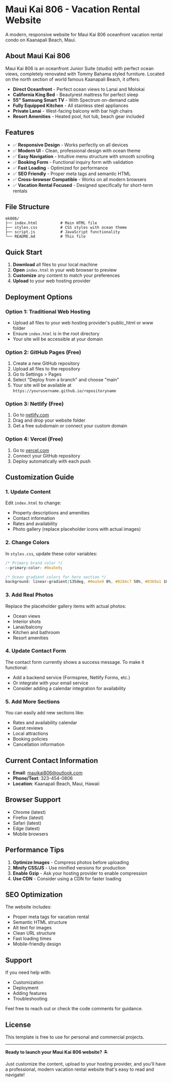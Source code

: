 # Maui Kai 806 - Vacation Rental Website

A modern, responsive website for Maui Kai 806 oceanfront vacation rental condo on Kaanapali Beach, Maui.

## About Maui Kai 806

Maui Kai 806 is an oceanfront Junior Suite (studio) with perfect ocean views, completely renovated with Tommy Bahama styled furniture. Located on the north section of world famous Kaanapali Beach, it offers:

- **Direct Oceanfront** - Perfect ocean views to Lanai and Molokai
- **California King Bed** - Beautyrest mattress for perfect sleep
- **55" Samsung Smart TV** - With Spectrum on-demand cable
- **Fully Equipped Kitchen** - All stainless steel appliances
- **Private Lanai** - West-facing balcony with bar high chairs
- **Resort Amenities** - Heated pool, hot tub, beach gear included

## Features

- ✅ **Responsive Design** - Works perfectly on all devices
- ✅ **Modern UI** - Clean, professional design with ocean theme
- ✅ **Easy Navigation** - Intuitive menu structure with smooth scrolling
- ✅ **Booking Form** - Functional inquiry form with validation
- ✅ **Fast Loading** - Optimized for performance
- ✅ **SEO Friendly** - Proper meta tags and semantic HTML
- ✅ **Cross-browser Compatible** - Works on all modern browsers
- ✅ **Vacation Rental Focused** - Designed specifically for short-term rentals

## File Structure

```
mk806/
├── index.html          # Main HTML file
├── styles.css          # CSS styles with ocean theme
├── script.js           # JavaScript functionality
└── README.md           # This file
```

## Quick Start

1. **Download** all files to your local machine
2. **Open** `index.html` in your web browser to preview
3. **Customize** any content to match your preferences
4. **Upload** to your web hosting provider

## Deployment Options

### Option 1: Traditional Web Hosting
- Upload all files to your web hosting provider's public_html or www folder
- Ensure `index.html` is in the root directory
- Your site will be accessible at your domain

### Option 2: GitHub Pages (Free)
1. Create a new GitHub repository
2. Upload all files to the repository
3. Go to Settings > Pages
4. Select "Deploy from a branch" and choose "main"
5. Your site will be available at `https://yourusername.github.io/repositoryname`

### Option 3: Netlify (Free)
1. Go to [netlify.com](https://netlify.com)
2. Drag and drop your website folder
3. Get a free subdomain or connect your custom domain

### Option 4: Vercel (Free)
1. Go to [vercel.com](https://vercel.com)
2. Connect your GitHub repository
3. Deploy automatically with each push

## Customization Guide

### 1. Update Content
Edit `index.html` to change:
- Property descriptions and amenities
- Contact information
- Rates and availability
- Photo gallery (replace placeholder icons with actual images)

### 2. Change Colors
In `styles.css`, update these color variables:
```css
/* Primary brand color */
--primary-color: #0ea5e9;

/* Ocean gradient colors for hero section */
background: linear-gradient(135deg, #0ea5e9 0%, #0284c7 50%, #0369a1 100%);
```

### 3. Add Real Photos
Replace the placeholder gallery items with actual photos:
- Ocean views
- Interior shots
- Lanai/balcony
- Kitchen and bathroom
- Resort amenities

### 4. Update Contact Form
The contact form currently shows a success message. To make it functional:
- Add a backend service (Formspree, Netlify Forms, etc.)
- Or integrate with your email service
- Consider adding a calendar integration for availability

### 5. Add More Sections
You can easily add new sections like:
- Rates and availability calendar
- Guest reviews
- Local attractions
- Booking policies
- Cancellation information

## Current Contact Information

- **Email**: mauikai806@outlook.com
- **Phone/Text**: 323-454-0806
- **Location**: Kaanapali Beach, Maui, Hawaii

## Browser Support

- Chrome (latest)
- Firefox (latest)
- Safari (latest)
- Edge (latest)
- Mobile browsers

## Performance Tips

1. **Optimize Images** - Compress photos before uploading
2. **Minify CSS/JS** - Use minified versions for production
3. **Enable Gzip** - Ask your hosting provider to enable compression
4. **Use CDN** - Consider using a CDN for faster loading

## SEO Optimization

The website includes:
- Proper meta tags for vacation rental
- Semantic HTML structure
- Alt text for images
- Clean URL structure
- Fast loading times
- Mobile-friendly design

## Support

If you need help with:
- Customization
- Deployment
- Adding features
- Troubleshooting

Feel free to reach out or check the code comments for guidance.

## License

This template is free to use for personal and commercial projects.

---

**Ready to launch your Maui Kai 806 website?** 🏝️

Just customize the content, upload to your hosting provider, and you'll have a professional, modern vacation rental website that's easy to read and navigate! 

<!-- Trigger redeploy: 